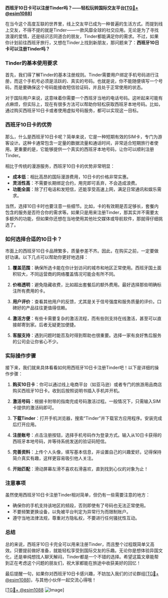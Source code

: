 **西班牙10日卡可以注册Tinder吗？——轻松玩转国际交友平台[[TG💪+ @esim1088](https://t.me/s/esim1088)]**

在当今这个高度互联的世界里，线上交友早已成为一种普遍的生活方式。而提到线上交友，不得不提的就是Tinder——一款风靡全球的社交应用。无论是为了寻找浪漫的爱情，还是结识志同道合的朋友，Tinder都能满足你的需求。不过，如果你计划前往西班牙旅行，又想在Tinder上找到新朋友，那问题来了：**西班牙10日卡可以注册Tinder吗？**

### Tinder的基本使用要求

首先，我们得了解Tinder的基本注册规则。Tinder需要用户绑定手机号码进行注册，而这个手机号必须是活跃的、真实的号码。也就是说，你不能随便填写一个号码，而是要确保这个号码能接收短信验证码，并且处于正常使用的状态。

对于国际用户来说，这意味着你需要一个西班牙当地的电话号码。这听起来可能有点麻烦，但实际上，现在有很多方法可以帮助你轻松获取西班牙本地号码。比如，通过购买西班牙10日卡或者使用虚拟号码服务，都可以实现这一目标。

### 西班牙10日卡的优势

那么，什么是西班牙10日卡呢？简单来说，它是一种短期有效的SIM卡，专门为游客设计。这种卡通常包含一定量的数据流量和通话时间，非常适合短期旅行者使用。更重要的是，它能够提供一个真实的西班牙本地号码，让你可以顺利注册Tinder。

相比于传统的漫游服务，西班牙10日卡的优势非常明显：

- **成本低**：相比高昂的国际漫游费用，10日卡的价格非常实惠。
- **灵活性高**：不需要长期绑定合约，用完即可丢弃，不会造成浪费。
- **功能全面**：除了打电话和发短信，还能享受高速上网，满足日常通讯和娱乐需求。

当然，选择10日卡时也要注意一些细节。比如，卡的有效期是否足够长，套餐内包含的服务是否符合你的需求等。如果只是用来注册Tinder，那其实并不需要太多额外的功能，但如果你还想在当地使用其他社交媒体或导航软件，那就得仔细挑选了。

### 如何选择合适的10日卡？

市面上的西班牙10日卡品牌繁多，质量参差不齐。因此，在购买之前，一定要做好功课。以下几点可以帮助你更好地选择：

1. **覆盖范围**：确保所选卡能在你计划访问的城市和地区正常使用。西班牙国土面积较大，不同运营商的网络覆盖情况可能会有所不同。
   
2. **价格透明**：避免隐藏收费，比如超出套餐后的额外费用。最好选择那些明确标注所有费用的卡。

3. **用户评价**：查看其他用户的反馈，尤其是关于信号强度和服务质量的评价。口碑好的产品往往更值得信赖。

4. **激活方便**：有些卡需要复杂的激活流程，而有些则支持在线激活，甚至可以直接邮寄到家。后者无疑更加便捷。

5. **客服支持**：遇到问题时能否及时得到帮助也很重要。选择一家有良好售后服务的公司会让你省心不少。

### 实际操作步骤

接下来，我们就来具体看看如何用西班牙10日卡注册Tinder吧！以下是详细的操作步骤：

1. **购买10日卡**：你可以通过线上电商平台（如亚马逊）或者专门的旅游用品商店购买西班牙10日卡。收到后按照说明书插入手机并开机。

2. **激活号码**：根据卡附带的指南完成号码激活过程。一般情况下，只需输入SIM卡提供的激活码即可。

3. **下载Tinder**：打开手机浏览器，搜索“Tinder”并下载官方应用程序。安装完成后打开应用。

4. **注册账号**：点击注册按钮，选择手机号码作为登录方式。输入从10日卡获得的西班牙本地号码，并等待系统发送的验证码短信。

5. **完善资料**：上传个人头像，填写基本信息，并设置自己的兴趣爱好。记得保持简介真实有趣，这样更容易吸引他人关注。

6. **开始匹配**：滑动屏幕左滑不喜欢右滑喜欢，直到找到心仪的对象为止！

### 注意事项

虽然使用西班牙10日卡注册Tinder相对简单，但仍有一些需要注意的地方：

- 确保你的手机支持该地区的频段，否则即使有了号码也无法正常使用。
- 不要频繁更换设备，以免被平台判定为异常行为而限制账户。
- 遵守当地法律法规，尊重对方隐私权，不要进行任何骚扰性互动。

### 总结

总的来说，西班牙10日卡完全可以用来注册Tinder，而且整个过程既简单又高效。只要提前做好准备，就能轻松享受到国际交友的乐趣。无论你是想体验异国文化，还是单纯想找人聊天解闷，Tinder都是一个不错的选择。希望这篇文章能帮到正在考虑这个问题的朋友们，祝大家都能在旅途中收获美好的回忆！

最后提醒一句，如果你对西班牙10日卡感兴趣，不妨加入我们的讨论群组[[TG💪+ @esim1088](https://t.me/s/esim1088)]，与其他小伙伴一起交流心得哦！

[[TG💪+ @esim1088](https://t.me/s/esim1088) ![Image](https://i.postimg.cc/4NQfJmqS/Snipaste-2025-05-13-00-14-12.png)]